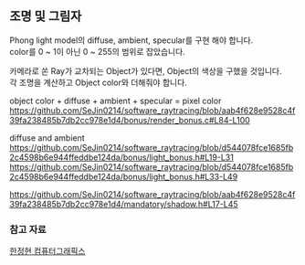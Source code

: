 

## 조명 및 그림자

Phong light model의 diffuse, ambient, specular를 구현 해야 합니다.  
color를 0 ~ 1이 아닌 0 ~ 255의 범위로 잡았습니다.  

카메라로 쏜 Ray가 교차되는 Object가 있다면, Object의 색상을 구했을 것입니다.  
각 조명을 계산하고 Object color와 더해줘야 합니다.  

object color + diffuse + ambient + specular = pixel color
https://github.com/SeJin0214/software_raytracing/blob/aab4f628e9528c4f39fa238485b7db2cc978e1d4/bonus/render_bonus.c#L84-L100
<detals><summary>diffuse and ambient</summary>
https://github.com/SeJin0214/software_raytracing/blob/d544078fce1685fb2c4598b6e944ffeddbe124da/bonus/light_bonus.h#L19-L31
https://github.com/SeJin0214/software_raytracing/blob/d544078fce1685fb2c4598b6e944ffeddbe124da/bonus/light_bonus.h#L33-L49
</detals>

  
https://github.com/SeJin0214/software_raytracing/blob/aab4f628e9528c4f39fa238485b7db2cc978e1d4/mandatory/shadow.h#L17-L45


### 참고 자료

[한정현 컴퓨터그래픽스](https://www.youtube.com/watch?v=_uIjVpAM9l8&list=PLYEC1V9tJOl03WLDoUEKbiYW_Xt4W6LTl&index=10)



